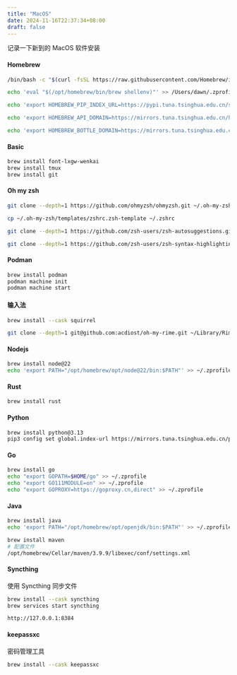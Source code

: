```yaml
---
title: "MacOS"
date: 2024-11-16T22:37:34+08:00
draft: false 
---
```


记录一下新到的 MacOS 软件安装

#### Homebrew

```bash
/bin/bash -c "$(curl -fsSL https://raw.githubusercontent.com/Homebrew/install/HEAD/install.sh)"

echo 'eval "$(/opt/homebrew/bin/brew shellenv)"' >> /Users/dawn/.zprofile

echo 'export HOMEBREW_PIP_INDEX_URL=https://pypi.tuna.tsinghua.edu.cn/simple' >> ~/.zprofile

echo 'export HOMEBREW_API_DOMAIN=https://mirrors.tuna.tsinghua.edu.cn/homebrew-bottles/api' >> ~/.zprofile

echo 'export HOMEBREW_BOTTLE_DOMAIN=https://mirrors.tuna.tsinghua.edu.cn/homebrew-bottles' >> ~/.zprofile
```

#### Basic

```bash
brew install font-lxgw-wenkai
brew install tmux
brew install git
```

#### Oh my zsh

```bash
git clone --depth=1 https://github.com/ohmyzsh/ohmyzsh.git ~/.oh-my-zsh

cp ~/.oh-my-zsh/templates/zshrc.zsh-template ~/.zshrc

git clone --depth=1 https://github.com/zsh-users/zsh-autosuggestions.git ~/.oh-my-zsh/custom/plugins/zsh-autosuggestions

git clone --depth=1 https://github.com/zsh-users/zsh-syntax-highlighting.git ~/.oh-my-zsh/custom/plugins/zsh-syntax-highlighting
```

#### Podman

```bash
brew install podman
podman machine init
podman machine start
```

#### 输入法

```bash
brew install --cask squirrel

git clone --depth=1 git@github.com:acdiost/oh-my-rime.git ~/Library/Rime
```

#### Nodejs

```bash
brew install node@22
echo 'export PATH="/opt/homebrew/opt/node@22/bin:$PATH"' >> ~/.zprofile
```

#### Rust

```bash
brew install rust
```

#### Python

```bash
brew install python@3.13
pip3 config set global.index-url https://mirrors.tuna.tsinghua.edu.cn/pypi/web/simple/
```

#### Go

```bash
brew install go
echo "export GOPATH=$HOME/go" >> ~/.zprofile
echo "export GO111MODULE=on" >> ~/.zprofile
echo "export GOPROXY=https://goproxy.cn,direct" >> ~/.zprofile
```

#### Java

```bash
brew install java
echo 'export PATH="/opt/homebrew/opt/openjdk/bin:$PATH"' >> ~/.zprofile

brew install maven
# 配置文件
/opt/homebrew/Cellar/maven/3.9.9/libexec/conf/settings.xml
```

#### Syncthing

使用 Syncthing 同步文件

```bash
brew install --cask syncthing
brew services start syncthing

http://127.0.0.1:8384
```

#### keepassxc

密码管理工具

```bash
brew install --cask keepassxc
```
